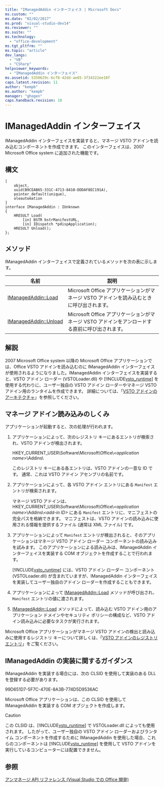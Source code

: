 ```yaml
---
title: "IManagedAddin インターフェイス | Microsoft Docs"
ms.custom: ""
ms.date: "02/02/2017"
ms.prod: "visual-studio-dev14"
ms.reviewer: ""
ms.suite: ""
ms.technology: 
  - "office-development"
ms.tgt_pltfrm: ""
ms.topic: "article"
dev_langs: 
  - "VB"
  - "CSharp"
helpviewer_keywords: 
  - "IManagedAddin インターフェイス"
ms.assetid: 5350629c-6cf8-42dd-ae65-3f34322ee10f
caps.latest.revision: 11
author: "kempb"
ms.author: "kempb"
manager: "ghogen"
caps.handback.revision: 10
---
```

# IManagedAddin インターフェイス
  IManagedAddin インターフェイスを実装すると、マネージ VSTO アドインを読み込むコンポーネントを作成できます。 このインターフェイスは、2007 Microsoft Office system に追加された機能です。  
  
## 構文  
  
```  
[  
    object,  
    uuid(B9CEAB65-331C-4713-8410-DDDAF8EC191A),  
    pointer_default(unique),  
    oleautomation  
]  
interface IManagedAddin : IUnknown  
{  
    HRESULT Load(  
        [in] BSTR bstrManifestURL,   
        [in] IDispatch *pdispApplication);  
    HRESULT Unload();  
};  
```  
  
## メソッド  
 IManagedAddin インターフェイスで定義されているメソッドを次の表に示します。  
  
|名前|説明|  
|--------|--------|  
|[IManagedAddin::Load](../vsto/imanagedaddin-load.md)|Microsoft Office アプリケーションがマネージ VSTO アドインを読み込むときに呼び出されます。|  
|[IManagedAddin::Unload](../vsto/imanagedaddin-unload.md)|Microsoft Office アプリケーションがマネージ VSTO アドインをアンロードする直前に呼び出されます。|  
  
## 解説  
 2007 Microsoft Office system 以降の Microsoft Office アプリケーションでは、Office VSTO アドインを読み込むのに IManagedAddin インターフェイスが使用されるようになりました。IManagedAddin インターフェイスを実装すると、VSTO アドイン ローダー \(VSTOLoader.dll\) や [!INCLUDE[vsto_runtime](../vsto/includes/vsto-runtime-md.md)] を使用する代わりに、ユーザー独自の VSTO アドイン ローダーやマネージ VSTO アドイン用のランタイムを作成できます。 詳細については、「[VSTO アドインのアーキテクチャ](../vsto/architecture-of-vsto-add-ins.md)」を参照してください。  
  
## マネージ アドイン読み込みのしくみ  
 アプリケーションが起動すると、次の処理が行われます。  
  
1.  アプリケーションによって、次のレジストリ キーにあるエントリが検索され、VSTO アドインが検出されます。  
  
     HKEY\_CURRENT\_USER\\Software\\Microsoft\\Office\\*\<application name\>*\\Addins\\  
  
     このレジストリ キーにある各エントリは、VSTO アドインの一意な ID です。 通常、これは VSTO アドイン アセンブリの名前です。  
  
2.  アプリケーションによって、各 VSTO アドイン エントリにある `Manifest` エントリが検索されます。  
  
     マネージ VSTO アドインは、HKEY\_CURRENT\_USER\\Software\\Microsoft\\Office\\*\<application name\>*\\Addins\\*\<add\-in ID\>* にある `Manifest` エントリに、マニフェストの完全パスを格納できます。 マニフェストは、VSTO アドインの読み込みに使用される情報を提供するファイル \(通常は XML ファイル\) です。  
  
3.  アプリケーションによって `Manifest` エントリが検出されると、そのアプリケーションはマネージ VSTO アドイン ローダー コンポーネントの読み込みを試みます。 このアプリケーションによる読み込みは、IManagedAddin インターフェイスを実装する COM オブジェクトを作成することで行われます。  
  
     [!INCLUDE[vsto_runtime](../vsto/includes/vsto-runtime-md.md)] には、VSTO アドイン ローダー コンポーネント \(VSTOLoader.dll\) が含まれていますが、IManagedAddin インターフェイスを実装してユーザー独自のアドイン ローダーを作成することもできます。  
  
4.  アプリケーションによって [IManagedAddin::Load](../vsto/imanagedaddin-load.md) メソッドが呼び出され、`Manifest` エントリの値に渡されます。  
  
5.  [IManagedAddin::Load](../vsto/imanagedaddin-load.md) メソッドによって、読み込む VSTO アドイン用のアプリケーション ドメインやセキュリティ ポリシーの構成など、VSTO アドイン読み込みに必要なタスクが実行されます。  
  
 Microsoft Office アプリケーションがマネージ VSTO アドインの検出と読み込みに使用するレジストリ キーについて詳しくは、「[VSTO アドインのレジストリ エントリ](../vsto/registry-entries-for-vsto-add-ins.md)」をご覧ください。  
  
## IManagedAddin の実装に関するガイダンス  
 IManagedAddin を実装する場合には、次の CLSID を使用して実装のある DLL を登録する必要があります。  
  
 99D651D7\-5F7C\-470E\-8A3B\-774D5D9536AC  
  
 Microsoft Office アプリケーションは、この CLSID を使用して IManagedAddin を実装する COM オブジェクトを作成します。  
  
> [!CAUTION]  
>  この CLSID は、[!INCLUDE[vsto_runtime](../vsto/includes/vsto-runtime-md.md)] で VSTOLoader.dll によっても使用されます。 したがって、ユーザー独自の VSTO アドイン ローダーおよびランタイム コンポーネントを作成するために IManagedAddin を使用した場合、これらのコンポーネントは [!INCLUDE[vsto_runtime](../vsto/includes/vsto-runtime-md.md)] を使用して VSTO アドインを実行しているコンピューターには配置できません。  
  
## 参照  
 [アンマネージ API リファレンス &#40;Visual Studio での Office 開発&#41;](../vsto/unmanaged-api-reference-office-development-in-visual-studio.md)  
  
  
